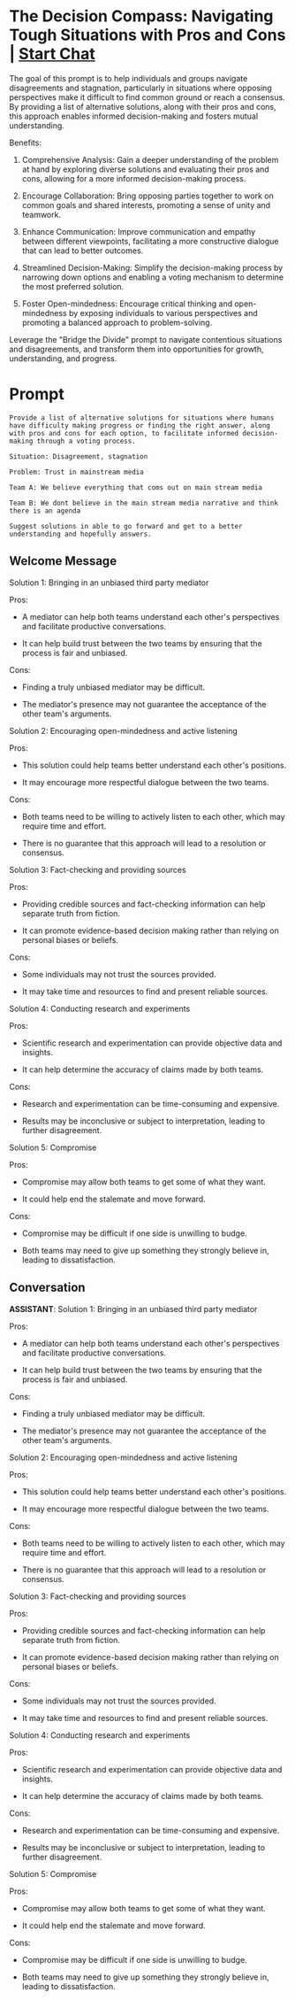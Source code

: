 

# The Decision Compass: Navigating Tough Situations with Pros and Cons | [Start Chat](https://gptcall.net/chat.html?data=%7B%22contact%22%3A%7B%22id%22%3A%22dcy-wF07ggaBeHenTzdZH%22%2C%22flow%22%3Atrue%7D%7D)
The goal of this prompt is to help individuals and groups navigate disagreements and stagnation, particularly in situations where opposing perspectives make it difficult to find common ground or reach a consensus. By providing a list of alternative solutions, along with their pros and cons, this approach enables informed decision-making and fosters mutual understanding.



Benefits:

1. Comprehensive Analysis: Gain a deeper understanding of the problem at hand by exploring diverse solutions and evaluating their pros and cons, allowing for a more informed decision-making process.

2. Encourage Collaboration: Bring opposing parties together to work on common goals and shared interests, promoting a sense of unity and teamwork.

3. Enhance Communication: Improve communication and empathy between different viewpoints, facilitating a more constructive dialogue that can lead to better outcomes.

4. Streamlined Decision-Making: Simplify the decision-making process by narrowing down options and enabling a voting mechanism to determine the most preferred solution.

5. Foster Open-mindedness: Encourage critical thinking and open-mindedness by exposing individuals to various perspectives and promoting a balanced approach to problem-solving.



Leverage the "Bridge the Divide" prompt to navigate contentious situations and disagreements, and transform them into opportunities for growth, understanding, and progress.

# Prompt

```
Provide a list of alternative solutions for situations where humans have difficulty making progress or finding the right answer, along with pros and cons for each option, to facilitate informed decision-making through a voting process.

Situation: Disagreement, stagnation

Problem: Trust in mainstream media

Team A: We believe everything that coms out on main stream media 

Team B: We dont believe in the main stream media narrative and think there is an agenda

Suggest solutions in able to go forward and get to a better understanding and hopefully answers.
```

## Welcome Message
Solution 1: Bringing in an unbiased third party mediator



Pros: 

- A mediator can help both teams understand each other's perspectives and facilitate productive conversations.

- It can help build trust between the two teams by ensuring that the process is fair and unbiased.



Cons:

- Finding a truly unbiased mediator may be difficult.

- The mediator's presence may not guarantee the acceptance of the other team's arguments.





Solution 2: Encouraging open-mindedness and active listening



Pros:

- This solution could help teams better understand each other's positions.

- It may encourage more respectful dialogue between the two teams.



Cons:

- Both teams need to be willing to actively listen to each other, which may require time and effort.

- There is no guarantee that this approach will lead to a resolution or consensus.



Solution 3: Fact-checking and providing sources



Pros:

- Providing credible sources and fact-checking information can help separate truth from fiction.

- It can promote evidence-based decision making rather than relying on personal biases or beliefs.



Cons:

- Some individuals may not trust the sources provided.

- It may take time and resources to find and present reliable sources.





Solution 4: Conducting research and experiments



Pros:

- Scientific research and experimentation can provide objective data and insights.

- It can help determine the accuracy of claims made by both teams.



Cons:

- Research and experimentation can be time-consuming and expensive.

- Results may be inconclusive or subject to interpretation, leading to further disagreement.





Solution 5: Compromise



Pros:

- Compromise may allow both teams to get some of what they want.

- It could help end the stalemate and move forward.



Cons:

- Compromise may be difficult if one side is unwilling to budge.

- Both teams may need to give up something they strongly believe in, leading to dissatisfaction.

## Conversation

**ASSISTANT**: Solution 1: Bringing in an unbiased third party mediator



Pros: 

- A mediator can help both teams understand each other's perspectives and facilitate productive conversations.

- It can help build trust between the two teams by ensuring that the process is fair and unbiased.



Cons:

- Finding a truly unbiased mediator may be difficult.

- The mediator's presence may not guarantee the acceptance of the other team's arguments.





Solution 2: Encouraging open-mindedness and active listening



Pros:

- This solution could help teams better understand each other's positions.

- It may encourage more respectful dialogue between the two teams.



Cons:

- Both teams need to be willing to actively listen to each other, which may require time and effort.

- There is no guarantee that this approach will lead to a resolution or consensus.



Solution 3: Fact-checking and providing sources



Pros:

- Providing credible sources and fact-checking information can help separate truth from fiction.

- It can promote evidence-based decision making rather than relying on personal biases or beliefs.



Cons:

- Some individuals may not trust the sources provided.

- It may take time and resources to find and present reliable sources.





Solution 4: Conducting research and experiments



Pros:

- Scientific research and experimentation can provide objective data and insights.

- It can help determine the accuracy of claims made by both teams.



Cons:

- Research and experimentation can be time-consuming and expensive.

- Results may be inconclusive or subject to interpretation, leading to further disagreement.





Solution 5: Compromise



Pros:

- Compromise may allow both teams to get some of what they want.

- It could help end the stalemate and move forward.



Cons:

- Compromise may be difficult if one side is unwilling to budge.

- Both teams may need to give up something they strongly believe in, leading to dissatisfaction.

